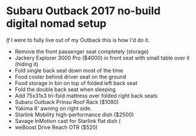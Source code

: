 # Subaru Outback 2017 no-build digital nomad setup

*If* I were to fully live out of my Outback this is how I'd do it.

* Remove the front passenger seat completely (storage)
* Jackery Explorer 3000 Pro ($4000) in front seat with small table over it (hiding it)
* Fold single back seat down most of the time
* Food cooler behind driver seat on the ground
* Food storage in bin on top of folded left back seat
* Fold the double back seat when sleeping
* Add 75x31x3 tri-fold mattress over folded right back seats
* Subaru Outback Prinsu Roof Rack ($1080)
* Yakima 6' awning on right side.
* Starlink Mobility high-performance dish ($2500)
* Savage InMotion cast for Starlink flat dish (
* weBoost Drive Reach OTR ($520)
